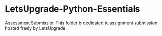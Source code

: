 # LetsUpgrade-Python-Essentials
Assessment Submission
This folder is dedicated to assignment submission hosted freely by LetsUpgrade.
